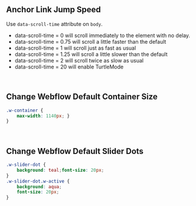 ## Anchor Link  Jump Speed

Use `data-scroll-time` attribute on  `body`.

* data-scroll-time = 0 will scroll immediately to the element with no delay.
* data-scroll-time = 0.75 will scroll a little faster than the default
* data-scroll-time = 1 will scroll just as fast as usual
* data-scroll-time = 1.25 will scroll a little slower than the default
* data-scroll-time = 2 will scroll twice as slow as usual
* data-scroll-time = 20 will enable TurtleMode



<br/>

## Change Webflow Default Container Size

```css
.w-container {
	max-width: 1140px; }
}
```

<br/>

## Change Webflow Default Slider Dots
```css
.w-slider-dot {
	background: teal;font-size: 20px;
}
.w-slider-dot.w-active {
	background: aqua;
	font-size: 20px;
}
```